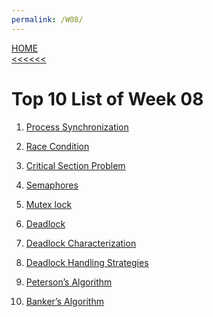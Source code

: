 ```yaml
---
permalink: /W08/
---
```

[HOME](../)<br>
[<<<<<<](../W07)
<br>
# Top 10 List of Week 08

1. [Process Synchronization](https://www.studytonight.com/operating-system/process-synchronization#)<br>

2. [Race Condition](https://www.baeldung.com/cs/race-conditions)<br>

3. [Critical Section Problem](https://www.javatpoint.com/os-critical-section-problem)<br>

4. [Semaphores](https://www.geeksforgeeks.org/semaphores-in-process-synchronization/?ref=lbp)<br>

5. [Mutex lock](https://www.geeksforgeeks.org/mutex-lock-for-linux-thread-synchronization/)<br>

6. [Deadlock](https://www.geeksforgeeks.org/introduction-of-deadlock-in-operating-system/)<br>

7. [Deadlock Characterization](https://www.tutorialspoint.com/deadlock-characterization)<br>

8. [Deadlock Handling Strategies](https://www.javatpoint.com/os-strategies-for-handling-deadlock)<br>

9. [Peterson’s Algorithm](https://www.geeksforgeeks.org/petersons-algorithm-in-process-synchronization/)<br>

10. [Banker’s Algorithm](https://www.geeksforgeeks.org/bankers-algorithm-in-operating-system-2/)<br>
